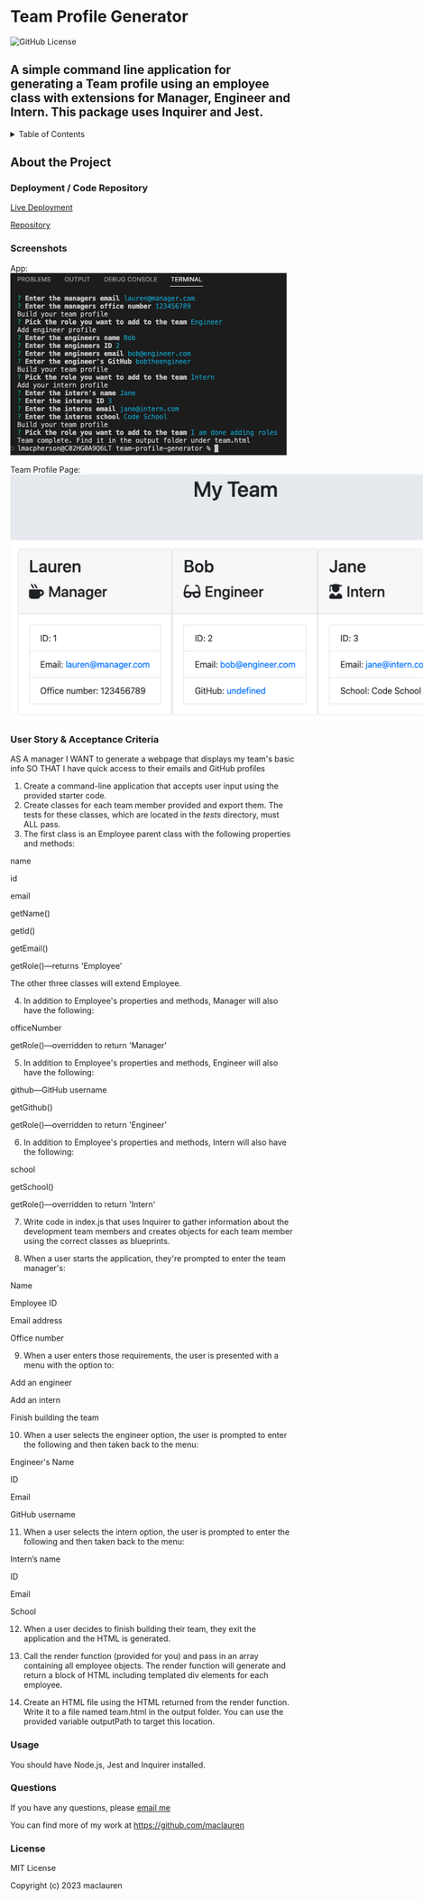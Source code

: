 # Team Profile Generator

![GitHub License](https://img.shields.io/badge/license-MIT-green.svg)

## A simple command line application for generating a Team profile using an employee class with extensions for Manager, Engineer and Intern. This package uses Inquirer and Jest.

<!-- TABLE OF CONTENTS -->
  <details>
    <summary>Table of Contents</summary>
    <ol>
          <li><a href="#about-the-project">About The Project</a></li>
          <li><a href="#deployment">Deployment / Code Repository</a></li>
          <li><a href="#screenshot">Screenshot</a></li>
          <li><a href="#user-story-&-acceptance-criteria">User Story & Acceptance Criteria</a></li>
          <li><a href="#usage">Usage</a></li>
          <li><a href="#questions">Questions</a></li>
          <li><a href="#license">License</a></li>
        </ol>
  </details>

  <!-- About the Project -->

## About the Project

### Deployment / Code Repository

[Live Deployment](https://maclauren.github.io/team-profile-generator/)

[Repository](https://github.com/maclauren/team-profile-generator)

### Screenshots

App:
<img src="./assets/screenshot-terminal.png" style="max-width: 800px;">

Team Profile Page:
<img src="./assets/screenshot-html.png" style="max-width: 800px;">

### User Story & Acceptance Criteria

AS A manager
I WANT to generate a webpage that displays my team's basic info
SO THAT I have quick access to their emails and GitHub profiles

1) Create a command-line application that accepts user input using the provided starter code.
2) Create classes for each team member provided and export them. The tests for these classes, which are located in the _tests_ directory, must ALL pass.
3) The first class is an Employee parent class with the following properties and methods:

name

id

email

getName()

getId()

getEmail()

getRole()—returns 'Employee'

The other three classes will extend Employee.

4) In addition to Employee's properties and methods, Manager will also have the following:

officeNumber

getRole()—overridden to return 'Manager'

5) In addition to Employee's properties and methods, Engineer will also have the following:

github—GitHub username

getGithub()

getRole()—overridden to return 'Engineer'

6) In addition to Employee's properties and methods, Intern will also have the following:

school

getSchool()

getRole()—overridden to return 'Intern'

7) Write code in index.js that uses Inquirer to gather information about the development team members and creates objects for each team member using the correct classes as blueprints.

8) When a user starts the application, they're prompted to enter the team manager's:

Name

Employee ID

Email address

Office number

9) When a user enters those requirements, the user is presented with a menu with the option to:

Add an engineer

Add an intern

Finish building the team

10) When a user selects the engineer option, the user is prompted to enter the following and then taken back to the menu:

Engineer's Name

ID

Email

GitHub username

11) When a user selects the intern option, the user is prompted to enter the following and then taken back to the menu:

Intern’s name

ID

Email

School

12) When a user decides to finish building their team, they exit the application and the HTML is generated.

13) Call the render function (provided for you) and pass in an array containing all employee objects. The render function will generate and return a block of HTML including templated div elements for each employee.

14) Create an HTML file using the HTML returned from the render function. Write it to a file named team.html in the output folder. You can use the provided variable outputPath to target this location.

### Usage

You should have Node.js, Jest and Inquirer installed.

### Questions

If you have any questions, please [email me](mailto:laurenmacpherson@hotmail.co.uk?subject=team-profile-generator)

You can find more of my work at https://github.com/maclauren

### License

MIT License

Copyright (c) 2023 maclauren